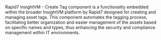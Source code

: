 Rapid7 InsightVM - Create Tag component is a functionality embedded within the broader InsightVM platform by Rapid7 designed for creating and managing asset tags. This component automates the tagging process, facilitating better organization and easier management of the assets based on specific names and types, thus enhancing the security and compliance management within IT environments.
